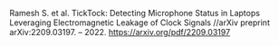 Ramesh S. et al. TickTock: Detecting Microphone Status in Laptops Leveraging Electromagnetic Leakage of Clock Signals //arXiv preprint arXiv:2209.03197. – 2022.
https://arxiv.org/pdf/2209.03197 
